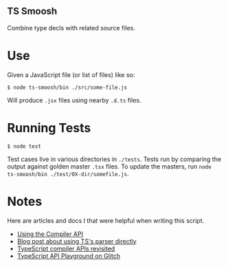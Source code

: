 ## TS Smoosh

Combine type decls with related source files.


# Use

Given a JavaScript file (or list of files) like so:

```
$ node ts-smoosh/bin ./src/some-file.js
```

Will produce `.jsx` files using nearby `.d.ts` files.


# Running Tests

```
$ node test
```

Test cases live in various directories in `./tests`. Tests run by comparing the output against golden master `.tsx` files. To update the masters, run `node ts-smoosh/bin ./test/0X-dir/somefile.js`.

# Notes

Here are articles and docs I that were helpful when writing this script.

- [Using the Compiler API](https://github.com/microsoft/TypeScript/wiki/Using-the-Compiler-API)
- [Blog post about using TS's parser directly](https://medium.com/allenhwkim/how-to-parse-typescript-from-source-643387971f4e)
- [TypeScript compiler APIs revisited](https://blog.scottlogic.com/2017/05/02/typescript-compiler-api-revisited.html)
- [TypeScript API Playground on Glitch](https://typescript-api-playground.glitch.me/#example=Transformation%203)
